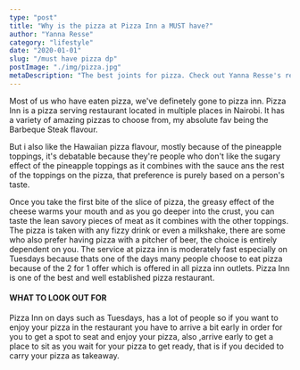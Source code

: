 ```yaml
---
type: "post"
title: "Why is the pizza at Pizza Inn a MUST have?"
author: "Yanna Resse"
category: "lifestyle"
date: "2020-01-01"
slug: "/must have pizza dp"
postImage: "./img/pizza.jpg"
metaDescription: "The best joints for pizza. Check out Yanna Resse's recommendations and get inspired to visit the restaurants!"
---
```


Most of us who have eaten pizza, we've definetely gone to pizza inn. Pizza Inn is a pizza serving restaurant located in multiple places in Nairobi. It has a variety of amazing pizzas to choose from, my absolute fav being the Barbeque Steak flavour.

But i also like the Hawaiian pizza flavour, mostly because of the pineapple toppings, it's debatable because they're people who don't like the sugary effect of the pineapple toppings as it combines with the sauce ans the rest of the toppings on the pizza, that preference is purely based on a person's taste.

Once you take the first bite of the slice of pizza, the greasy effect of the cheese warms your mouth and as you go deeper into the crust, you can taste the lean savory pieces of meat as it combines with the other toppings. The pizza is taken with any fizzy drink or even a milkshake, there are some who also prefer having pizza with a pitcher of beer, the choice is entirely dependent on you. The service at pizza inn is moderately fast especially on Tuesdays because thats one of the days many people choose to eat pizza because of the 2 for 1 offer which is offered in all pizza inn outlets. Pizza Inn is one of the best and well established pizza restaurant.

#### WHAT TO LOOK OUT FOR

Pizza Inn on days such as Tuesdays, has a lot of people so if you want to enjoy your pizza in the restaurant you have to arrive a bit early in order for you to get a spot to seat and enjoy your pizza, also ,arrive early to get a place to sit as you wait for your pizza to get ready, that is if you decided to carry your pizza as takeaway.
